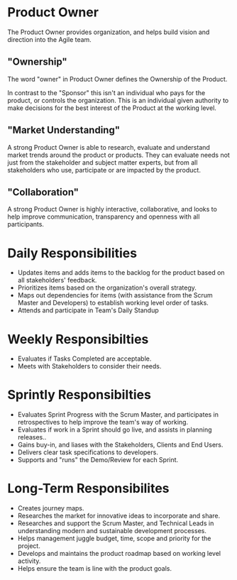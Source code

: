 # Product Owner

The Product Owner provides organization, and helps build vision and direction into the Agile team.

## "Ownership"

The word "owner" in Product Owner defines the Ownership of the Product.

In contrast to the "Sponsor" this isn't an individual who pays for the product, or controls the organization. This is an individual given authority to make decisions for the best interest of the Product at the working level.

## "Market Understanding"

A strong Product Owner is able to research, evaluate and understand market trends around the product or products. They can evaluate needs not just from the stakeholder and subject matter experts, but from all stakeholders who use, participate or are impacted by the product.

## "Collaboration"

A strong Product Owner is highly interactive, collaborative, and looks to help improve communication, transparency and openness with all participants.

# Daily Responsibilities

* Updates items and adds items to the backlog for the product based on all stakeholders' feedback.
* Prioritizes items based on the organization's overall strategy.
* Maps out dependencies for items (with assistance from the Scrum Master and Developers) to establish working level order of tasks.
* Attends and participate in Team's Daily Standup

# Weekly Responsibilties

* Evaluates if Tasks Completed are acceptable. 
* Meets with Stakeholders to consider their needs.

# Sprintly Responsibilties

* Evaluates Sprint Progress with the Scrum Master, and participates in retrospectives to help improve the team's way of working.
* Evaluates if work in a Sprint should go live, and assists in planning releases..
* Gains buy-in, and liases with the Stakeholders, Clients and End Users.
* Delivers clear task specifications to developers.
* Supports and "runs" the Demo/Review for each Sprint.

# Long-Term Responsibilites

* Creates journey maps.
* Researches the market for innovative ideas to incorporate and share.
* Researches and support the Scrum Master, and Technical Leads in understanding modern and sustainable development processes.
* Helps management juggle budget, time, scope and priority for the project.
* Develops and maintains the product roadmap based on working level activity.
* Helps ensure the team is line with the product goals.
